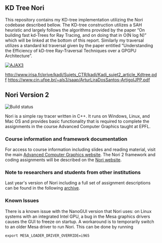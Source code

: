 ## KD Tree Nori

This repository contains my KD-tree implementation utilizing the Nori codebase described bellow. The KD-tree construction utilizes a SAH heuristic and largely follows the
algorithms provided by the paper “On building fast kd-Trees for Ray Tracing, and on doing that
in O(N log N)” which will be linked at the bottom of this report. Similarly my traversal utilizes a
standard kd traversal given by the paper entitled “Understanding the Efficiency of kD-tree
Ray-Traversal Techniques over a GPGPU Architecture”.



<a href="https://ibb.co/rs0hzVB"><img src="https://i.ibb.co/RybKsqX/AJAX3.png" alt="AJAX3" border="0" /></a>

http://www.irisa.fr/prive/kadi/Sujets_CTR/kadi/Kadi_sujet2_article_Kdtree.pdf
https://www.cin.ufpe.br/~als3/saap/ArturLiraDosSantos-ArtigoIJPP.pdf


## Nori Version 2
![Build status](https://github.com/wjakob/nori/workflows/Build/badge.svg)

Nori is a simple ray tracer written in C++. It runs on Windows, Linux, and
Mac OS and provides basic functionality that is required to complete the
assignments in the course Advanced Computer Graphics taught at EPFL.

### Course information and framework documentation

For access to course information including slides and reading material, visit the main [Advanced Computer Graphics website](https://rgl.epfl.ch/courses/ACG17). The Nori 2 framework and coding assignments will be described on the [Nori website](https://wjakob.github.io/nori).

### Note to researchers and students from other institutions

Last year's version of Nori including a full set of assignment descriptions can
be found in the following [archive](https://github.com/wjakob/nori-old).


### Known Issues
There is a known issue with the NanoGUI version that Nori uses: on Linux systems with an integrated Intel GPU, a bug in the Mesa graphics drivers causes the GUI to freeze on startup. A workaround is to temporarily switch to an older Mesa driver to run Nori. This can be done by running
```
export MESA_LOADER_DRIVER_OVERRIDE=i965
```
